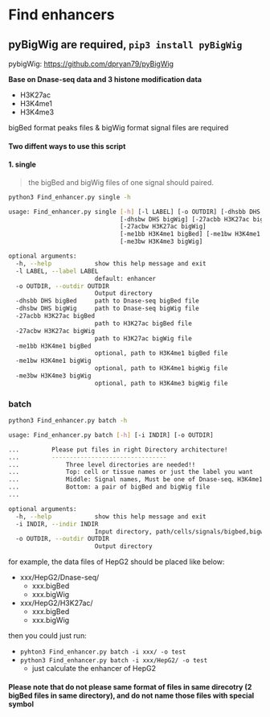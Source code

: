 Find enhancers
===
## pyBigWig are required, `pip3 install pyBigWig`
pybigWig: [<https://github.com/dpryan79/pyBigWig>](https://github.com/dpryan79/pyBigWig)


**Base on Dnase-seq data and 3 histone modification data**
- H3K27ac
- H3K4me1
- H3K4me3

bigBed format peaks files & bigWig format signal files are required

#### Two diffent ways to use this script


#### 1. single
> the bigBed and bigWig files of one signal should paired.
```bash
python3 Find_enhancer.py single -h

usage: Find_enhancer.py single [-h] [-l LABEL] [-o OUTDIR] [-dhsbb DHS bigBed]
                               [-dhsbw DHS bigWig] [-27acbb H3K27ac bigBed]
                               [-27acbw H3K27ac bigWig]
                               [-me1bb H3K4me1 bigBed] [-me1bw H3K4me1 bigWig]
                               [-me3bw H3K4me3 bigWig]

optional arguments:
  -h, --help            show this help message and exit
  -l LABEL, --label LABEL
                        default: enhancer
  -o OUTDIR, --outdir OUTDIR
                        Output directory
  -dhsbb DHS bigBed     path to Dnase-seq bigBed file
  -dhsbw DHS bigWig     path to Dnase-seq bigWig file
  -27acbb H3K27ac bigBed
                        path to H3K27ac bigBed file
  -27acbw H3K27ac bigWig
                        path to H3K27ac bigWig file
  -me1bb H3K4me1 bigBed
                        optional, path to H3K4me1 bigBed file
  -me1bw H3K4me1 bigWig
                        optional, path to H3K4me1 bigWig file
  -me3bw H3K4me3 bigWig
                        optional, path to H3K4me3 bigWig file
```

### batch
```bash
python3 Find_enhancer.py batch -h

usage: Find_enhancer.py batch [-h] [-i INDIR] [-o OUTDIR]

...         Please put files in right Directory architecture!
...         --------------------------------
...             Three level directories are needed!!
...             Top: cell or tissue names or just the label you want
...             Middle: Signal names, Must be one of Dnase-seq、H3K4me1、H3K4me3、H3K27ac
...             Bottom: a pair of bigBed and bigWig file
...         

optional arguments:
  -h, --help            show this help message and exit
  -i INDIR, --indir INDIR
                        Input directory, path/cells/signals/bigbed,bigwig
  -o OUTDIR, --outdir OUTDIR
                        Output directory
```

for example, the data files of HepG2 should be placed like below:

- xxx/HepG2/Dnase-seq/
    - xxx.bigBed
    - xxx.bigWig
- xxx/HepG2/H3K27ac/
    - xxx.bigBed
    - xxx.bigWig

then you could just run: 
- `pyhton3 Find_enhancer.py batch -i xxx/ -o test`
- `python3 Find_enhancer.py batch -i xxx/HepG2/ -o test` 
    - just calculate the enhancer of HepG2

#### Please note that do not please same format of files in same direcotry (2 bigBed files in same directory), and do not name those files with special symbol

